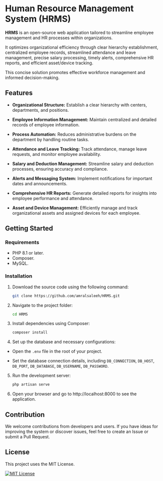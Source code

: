 # Human Resource Management System (HRMS)

**HRMS** is an open-source web application tailored to streamline employee management and HR processes within organizations.

It optimizes organizational efficiency through clear hierarchy establishment, centralized employee records, streamlined attendance and leave management, precise salary processing, timely alerts, comprehensive HR reports, and efficient asset/device tracking.

This concise solution promotes effective workforce management and informed decision-making.

## Features

- **Organizational Structure:** Establish a clear hierarchy with centers, departments, and positions.

- **Employee Information Management:** Maintain centralized and detailed records of employee information.

- **Process Automation:** Reduces administrative burdens on the department by handling routine tasks.

- **Attendance and Leave Tracking:** Track attendance, manage leave requests, and monitor employee availability.

- **Salary and Deduction Management:** Streamline salary and deduction processes, ensuring accuracy and compliance.

- **Alerts and Messaging System:** Implement notifications for important dates and announcements.

- **Comprehensive HR Reports:** Generate detailed reports for insights into employee performance and attendance.

- **Asset and Device Management:** Efficiently manage and track organizational assets and assigned devices for each employee.

## Getting Started

### Requirements
- PHP 8.1 or later.
- Composer.
- MySQL.

### Installation

1. Download the source code using the following command:

   ```bash
   git clone https://github.com/amralsaleeh/HRMS.git

2. Navigate to the project folder:
    ```bash
    cd HRMS

3. Install dependencies using Composer:
    ```bash
    composer install
4. Set up the database and necessary configurations:
- Open the `.env` file in the root of your project.

- Set the database connection details, including `DB_CONNECTION`, `DB_HOST`, `DB_PORT`, `DB_DATABASE`, `DB_USERNAME`, `DB_PASSWORD`.

5. Run the development server:
    ```bash
    php artisan serve

6. Open your browser and go to http://localhost:8000 to see the application.

## Contribution
We welcome contributions from developers and users. If you have ideas for improving the system or discover issues, feel free to create an Issue or submit a Pull Request.

## License
This project uses the MIT License.

[![MIT License](https://img.shields.io/badge/License-MIT-green.svg)](https://choosealicense.com/licenses/mit/)
